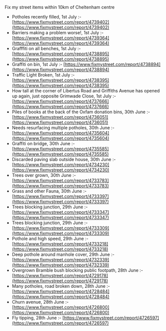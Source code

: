 Fix my street items within 10km of Cheltenham centre

<!-- fix_marker starts -->

- Potholes recently filled, 1st July :- [https://www.fixmystreet.com/report/4739402](https://www.fixmystreet.com/report/4739402)
- Barriers making a problem worse!, 1st July :- [https://www.fixmystreet.com/report/4739364](https://www.fixmystreet.com/report/4739364)
- Grafffiti on all benches, 1st July :- [https://www.fixmystreet.com/report/4738895](https://www.fixmystreet.com/report/4738895)
- Graffiti on bin, 1st July :- [https://www.fixmystreet.com/report/4738894](https://www.fixmystreet.com/report/4738894)
- Traffic Light Broken, 1st July :- [https://www.fixmystreet.com/report/4738395](https://www.fixmystreet.com/report/4738395)
- How tall at the corner of Libertus Road and Griffiths Avenue has opened up again, just opposite Grimwade Close, 1st July :- [https://www.fixmystreet.com/report/4737666](https://www.fixmystreet.com/report/4737666)
- Piles of books at the back of the Oxfam donation bins, 30th June :- [https://www.fixmystreet.com/report/4736051](https://www.fixmystreet.com/report/4736051)
- Needs resurfacing multiple potholes, 30th June :- [https://www.fixmystreet.com/report/4735604](https://www.fixmystreet.com/report/4735604)
- Graffiti on bridge, 30th June :- [https://www.fixmystreet.com/report/4735585](https://www.fixmystreet.com/report/4735585)
- Discarded paving slab outside house, 30th June :- [https://www.fixmystreet.com/report/4734230](https://www.fixmystreet.com/report/4734230)
- Trees over grown, 30th June :- [https://www.fixmystreet.com/report/4733783](https://www.fixmystreet.com/report/4733783)
- Grass and other Fauna, 30th June :- [https://www.fixmystreet.com/report/4733397](https://www.fixmystreet.com/report/4733397)
- Trees blocking junction, 29th June :- [https://www.fixmystreet.com/report/4733347](https://www.fixmystreet.com/report/4733347)
- Trees blocking junction, 29th June :- [https://www.fixmystreet.com/report/4733309](https://www.fixmystreet.com/report/4733309)
- Pothole and high speed, 29th June :- [https://www.fixmystreet.com/report/4733218](https://www.fixmystreet.com/report/4733218)
- Deep pothole around manhole cover, 29th June :- [https://www.fixmystreet.com/report/4732339](https://www.fixmystreet.com/report/4732339)
- Overgrown Bramble bush blocking public footpath, 28th June :- [https://www.fixmystreet.com/report/4729178](https://www.fixmystreet.com/report/4729178)
- Many potholes, road broken down, 28th June :- [https://www.fixmystreet.com/report/4728484](https://www.fixmystreet.com/report/4728484)
- Churn avenue, 28th June :- [https://www.fixmystreet.com/report/4726800](https://www.fixmystreet.com/report/4726800)
- Fly tipping, 28th June :- [https://www.fixmystreet.com/report/4726597](https://www.fixmystreet.com/report/4726597)

<!-- fix_marker ends -->
